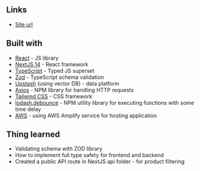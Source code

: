 ## Links

- [Site url](https://master.d3ju3utrsrjnkm.amplifyapp.com/)

## Built with

- [React](https://react.dev/) - JS library
- [NextJS 14](https://nextjs.org/) - React framework
- [TypeScript](https://www.typescriptlang.org/) - Typed JS superset
- [Zod](https://zod.dev/) - TypeScript schema validation
- [Upstash](https://upstash.com/) (using vector DB) - data platform
- [Axios](https://axios-http.com/) - NPM library for handling HTTP requests
- [Tailwind CSS](https://tailwindcss.com/) - CSS framework
- [lodash.debounce](https://www.npmjs.com/package/lodash.debounce) - NPM utility library for executing functions with some time delay
- [AWS](https://aws.amazon.com/amplify) - using AWS Amplify service for hosting application 

## Thing learned

- Validating schema with ZOD library
- How to implement full type safety for frontend and backend
- Created a public API route in NextJS api folder - for product filtering
